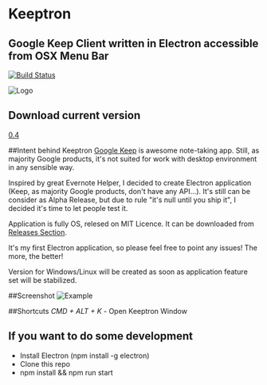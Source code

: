 # Keeptron
## Google Keep Client written in Electron accessible from OSX Menu Bar 
[![Build Status](https://travis-ci.org/ArturSkowronski/keeptron.svg?branch=master)](https://travis-ci.org/ArturSkowronski/keeptron)

![Logo](http://i.imgur.com/NQrESNs.png)
## Download current version
[0.4](https://github.com/ArturSkowronski/keeptron/releases/tag/v0.4-alpha) 

##Intent behind Keeptron
[Google Keep](https://keep.google.com/) is awesome note-taking app. Still, as majority Google products, it's not suited for work with desktop environment in any sensible way. 

Inspired by great Evernote Helper, I decided to create Electron application (Keep, as majority Google products, don't have any API...). It's still can be consider as Alpha Release, but due to rule "it's null until you ship it", I decided it's time to let people test it. 

Application is fully OS, relesed on MIT Licence. It can be downloaded from [Releases Section](https://github.com/ArturSkowronski/keeptron/releases).  

It's my first Electron application, so please feel free to point any issues! The more, the better!

Version for Windows/Linux will be created as soon as application feature set will be stabilized.

##Screenshot
![Example](http://i.imgur.com/XzCn6A0.jpg)

##Shortcuts
*CMD + ALT + K* - Open Keeptron Window

## If you want to do some development
* Install Electron (npm install -g electron)
* Clone this repo
* npm install && npm run start
